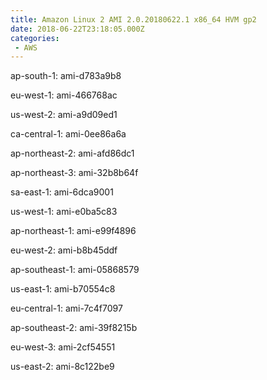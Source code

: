 ```yaml
---
title: Amazon Linux 2 AMI 2.0.20180622.1 x86_64 HVM gp2
date: 2018-06-22T23:18:05.000Z
categories:
 - AWS
---
```


ap-south-1: ami-d783a9b8

eu-west-1: ami-466768ac

us-west-2: ami-a9d09ed1

ca-central-1: ami-0ee86a6a

ap-northeast-2: ami-afd86dc1

ap-northeast-3: ami-32b8b64f

sa-east-1: ami-6dca9001

us-west-1: ami-e0ba5c83

ap-northeast-1: ami-e99f4896

eu-west-2: ami-b8b45ddf

ap-southeast-1: ami-05868579

us-east-1: ami-b70554c8

eu-central-1: ami-7c4f7097

ap-southeast-2: ami-39f8215b

eu-west-3: ami-2cf54551

us-east-2: ami-8c122be9

